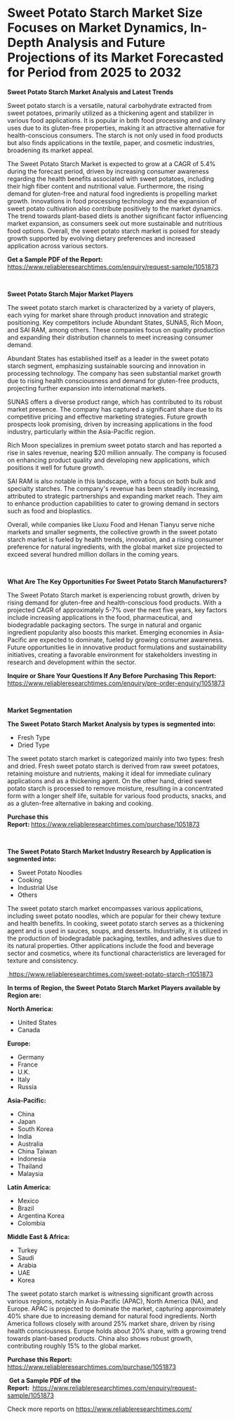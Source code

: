 <p><h1>Sweet Potato Starch Market Size Focuses on Market Dynamics, In-Depth Analysis and Future Projections of its Market Forecasted for Period from 2025 to 2032</h1></p><p><strong>Sweet Potato Starch Market Analysis and Latest Trends</strong></p>
<p><p>Sweet potato starch is a versatile, natural carbohydrate extracted from sweet potatoes, primarily utilized as a thickening agent and stabilizer in various food applications. It is popular in both food processing and culinary uses due to its gluten-free properties, making it an attractive alternative for health-conscious consumers. The starch is not only used in food products but also finds applications in the textile, paper, and cosmetic industries, broadening its market appeal.</p><p>The Sweet Potato Starch Market is expected to grow at a CAGR of 5.4% during the forecast period, driven by increasing consumer awareness regarding the health benefits associated with sweet potatoes, including their high fiber content and nutritional value. Furthermore, the rising demand for gluten-free and natural food ingredients is propelling market growth. Innovations in food processing technology and the expansion of sweet potato cultivation also contribute positively to the market dynamics. The trend towards plant-based diets is another significant factor influencing market expansion, as consumers seek out more sustainable and nutritious food options. Overall, the sweet potato starch market is poised for steady growth supported by evolving dietary preferences and increased application across various sectors.</p></p>
<p><strong>Get a Sample PDF of the Report:&nbsp;</strong> <a href="https://www.reliableresearchtimes.com/enquiry/request-sample/1051873?utm_campaign=3067&utm_medium=2&utm_source=Github&utm_content=ia&utm_term=31032025&utm_id=sweet-potato-starch">https://www.reliableresearchtimes.com/enquiry/request-sample/1051873</a></p>
<p>&nbsp;</p>
<p><strong>Sweet Potato Starch Major Market Players</strong></p>
<p><p>The sweet potato starch market is characterized by a variety of players, each vying for market share through product innovation and strategic positioning. Key competitors include Abundant States, SUNAS, Rich Moon, and SAI RAM, among others. These companies focus on quality production and expanding their distribution channels to meet increasing consumer demand.</p><p>Abundant States has established itself as a leader in the sweet potato starch segment, emphasizing sustainable sourcing and innovation in processing technology. The company has seen substantial market growth due to rising health consciousness and demand for gluten-free products, projecting further expansion into international markets.</p><p>SUNAS offers a diverse product range, which has contributed to its robust market presence. The company has captured a significant share due to its competitive pricing and effective marketing strategies. Future growth prospects look promising, driven by increasing applications in the food industry, particularly within the Asia-Pacific region.</p><p>Rich Moon specializes in premium sweet potato starch and has reported a rise in sales revenue, nearing $20 million annually. The company is focused on enhancing product quality and developing new applications, which positions it well for future growth.</p><p>SAI RAM is also notable in this landscape, with a focus on both bulk and specialty starches. The company's revenue has been steadily increasing, attributed to strategic partnerships and expanding market reach. They aim to enhance production capabilities to cater to growing demand in sectors such as food and bioplastics.</p><p>Overall, while companies like Liuxu Food and Henan Tianyu serve niche markets and smaller segments, the collective growth in the sweet potato starch market is fueled by health trends, innovation, and a rising consumer preference for natural ingredients, with the global market size projected to exceed several hundred million dollars in the coming years.</p></p>
<p>&nbsp;</p>
<p><strong>What Are The Key Opportunities For Sweet Potato Starch Manufacturers?</strong></p>
<p><p>The Sweet Potato Starch market is experiencing robust growth, driven by rising demand for gluten-free and health-conscious food products. With a projected CAGR of approximately 5-7% over the next five years, key factors include increasing applications in the food, pharmaceutical, and biodegradable packaging sectors. The surge in natural and organic ingredient popularity also boosts this market. Emerging economies in Asia-Pacific are expected to dominate, fueled by growing consumer awareness. Future opportunities lie in innovative product formulations and sustainability initiatives, creating a favorable environment for stakeholders investing in research and development within the sector.</p></p>
<p><strong>Inquire or Share Your Questions If Any Before Purchasing This Report:</strong> <a href="https://www.reliableresearchtimes.com/enquiry/pre-order-enquiry/1051873?utm_campaign=3067&utm_medium=2&utm_source=Github&utm_content=ia&utm_term=31032025&utm_id=sweet-potato-starch">https://www.reliableresearchtimes.com/enquiry/pre-order-enquiry/1051873</a></p>
<p>&nbsp;</p>
<p><strong>Market Segmentation</strong></p>
<p><strong>The Sweet Potato Starch Market Analysis by types is segmented into:</strong></p>
<p><ul><li>Fresh Type</li><li>Dried Type</li></ul></p>
<p><p>The sweet potato starch market is categorized mainly into two types: fresh and dried. Fresh sweet potato starch is derived from raw sweet potatoes, retaining moisture and nutrients, making it ideal for immediate culinary applications and as a thickening agent. On the other hand, dried sweet potato starch is processed to remove moisture, resulting in a concentrated form with a longer shelf life, suitable for various food products, snacks, and as a gluten-free alternative in baking and cooking.</p></p>
<p><strong>Purchase this Report:&nbsp;</strong><a href="https://www.reliableresearchtimes.com/purchase/1051873?utm_campaign=3067&utm_medium=2&utm_source=Github&utm_content=ia&utm_term=31032025&utm_id=sweet-potato-starch">https://www.reliableresearchtimes.com/purchase/1051873</a></p>
<p>&nbsp;</p>
<p><strong>The Sweet Potato Starch Market Industry Research by Application is segmented into:</strong></p>
<p><ul><li>Sweet Potato Noodles</li><li>Cooking</li><li>Industrial Use</li><li>Others</li></ul></p>
<p><p>The sweet potato starch market encompasses various applications, including sweet potato noodles, which are popular for their chewy texture and health benefits. In cooking, sweet potato starch serves as a thickening agent and is used in sauces, soups, and desserts. Industrially, it is utilized in the production of biodegradable packaging, textiles, and adhesives due to its natural properties. Other applications include the food and beverage sector and cosmetics, where its functional characteristics are leveraged for texture and consistency.</p></p>
<p><a href="https://www.reliableresearchtimes.com/sweet-potato-starch-r1051873?utm_campaign=3067&utm_medium=2&utm_source=Github&utm_content=ia&utm_term=31032025&utm_id=sweet-potato-starch">&nbsp;https://www.reliableresearchtimes.com/sweet-potato-starch-r1051873</a></p>
<p><strong>In terms of Region, the Sweet Potato Starch Market Players available by Region are:</strong></p>
<p>
    <p> <strong> North America: </strong>
        <ul>
            <li>United States</li>
            <li>Canada</li>
        </ul>
        </p> 
    <p> <strong> Europe: </strong>
        <ul>
            <li>Germany</li>
            <li>France</li>
            <li>U.K.</li>
            <li>Italy</li>
            <li>Russia</li>
        </ul>
        </p> 
    <p> <strong> Asia-Pacific: </strong>
        <ul>
            <li>China</li>
            <li>Japan</li>
            <li>South Korea</li>
            <li>India</li>
            <li>Australia</li>
            <li>China Taiwan</li>
            <li>Indonesia</li>
            <li>Thailand</li>
            <li>Malaysia</li>
        </ul>
        </p> 
    <p> <strong> Latin America: </strong>
        <ul>
            <li>Mexico</li>
            <li>Brazil</li>
            <li>Argentina Korea</li>
            <li>Colombia</li>
        </ul>
        </p> 
    <p> <strong> Middle East & Africa: </strong>
        <ul>
            <li>Turkey</li>
            <li>Saudi</li>
            <li>Arabia</li>
            <li>UAE</li>
            <li>Korea</li>
        </ul>
    </p>
    </p>
<p><p>The sweet potato starch market is witnessing significant growth across various regions, notably in Asia-Pacific (APAC), North America (NA), and Europe. APAC is projected to dominate the market, capturing approximately 40% share due to increasing demand for natural food ingredients. North America follows closely with around 25% market share, driven by rising health consciousness. Europe holds about 20% share, with a growing trend towards plant-based products. China also shows robust growth, contributing roughly 15% to the global market.</p></p>
<p><strong>Purchase this Report: </strong><a href="https://www.reliableresearchtimes.com/purchase/1051873?utm_campaign=3067&utm_medium=2&utm_source=Github&utm_content=ia&utm_term=31032025&utm_id=sweet-potato-starch">https://www.reliableresearchtimes.com/purchase/1051873</a></p>
<p>&nbsp;<strong>Get a Sample PDF of the Report:&nbsp;&nbsp;</strong><a href="https://www.reliableresearchtimes.com/enquiry/request-sample/1051873?utm_campaign=3067&utm_medium=2&utm_source=Github&utm_content=ia&utm_term=31032025&utm_id=sweet-potato-starch">https://www.reliableresearchtimes.com/enquiry/request-sample/1051873</a></p>
<p><strong></strong></p>
<p>Check more reports on <a href="https://www.reliableresearchtimes.com/?utm_campaign=3067&utm_medium=2&utm_source=Github&utm_content=ia&utm_term=31032025&utm_id=sweet-potato-starch">https://www.reliableresearchtimes.com/</a></p>
